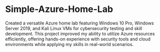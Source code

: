 # Simple-Azure-Home-Lab
Created a versatile Azure home lab featuring Windows 10 Pro, Windows Server 2019, and Kali Linux VMs for cybersecurity testing and skill development. This project improved my ability to utilize Azure resources efficiently, offering hands-on experience with security tools and cloud environments while applying my skills in real-world scenarios.
